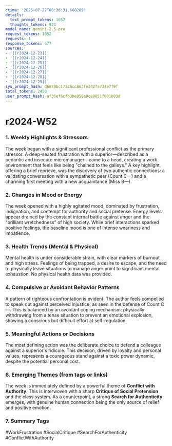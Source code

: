 ```yaml
---
ctime: '2025-07-27T08:36:31.668289'
details:
  text_prompt_tokens: 1052
  thoughts_tokens: 921
model_name: gemini-2.5-pro
request_tokens: 1052
requests: 1
response_tokens: 477
sources:
- '[[r2024-12-23]]'
- '[[r2024-12-24]]'
- '[[r2024-12-25]]'
- '[[r2024-12-26]]'
- '[[r2024-12-27]]'
- '[[r2024-12-28]]'
- '[[r2024-12-29]]'
sys_prompt_hash: d6870bc17526cc863fe3427a734e7f9f
total_tokens: 2450
user_prompt_hash: af36ef6cfb3be058e9ce9851f001b83d
---
```

# r2024-W52

### 1. Weekly Highlights & Stressors
The week began with a significant professional conflict as the primary stressor. A deep-seated frustration with a superior—described as a pedantic and insecure micromanager—came to a head, creating a work environment that feels like being "chained to the galleys." A key highlight, offering a brief reprieve, was the discovery of two authentic connections: a validating conversation with a sympathetic peer (Count C—) and a charming first meeting with a new acquaintance (Miss B—).

### 2. Changes in Mood or Energy
The week opened with a highly agitated mood, dominated by frustration, indignation, and contempt for authority and social pretense. Energy levels appear drained by the constant internal battle against anger and the "brilliant wretchedness" of high society. While brief interactions sparked positive feelings, the baseline mood is one of intense weariness and impatience.

### 3. Health Trends (Mental & Physical)
Mental health is under considerable strain, with clear markers of burnout and high stress. Feelings of being trapped, a desire to escape, and the need to physically leave situations to manage anger point to significant mental exhaustion. No physical health data was provided.

### 4. Compulsive or Avoidant Behavior Patterns
A pattern of righteous confrontation is evident. The author feels compelled to speak out against perceived injustice, as seen in the defense of Count C—. This is balanced by an avoidant coping mechanism: physically withdrawing from a tense situation to prevent an emotional explosion, showing a conscious but difficult effort at self-regulation.

### 5. Meaningful Actions or Decisions
The most defining action was the deliberate choice to defend a colleague against a superior's ridicule. This decision, driven by loyalty and personal values, represents a courageous stand against a toxic power dynamic, despite the potential personal cost.

### 6. Emerging Themes (from tags or links)
The week is immediately defined by a powerful theme of **Conflict with Authority**. This is interwoven with a sharp **Critique of Social Pretension** and the class system. As a counterpoint, a strong **Search for Authenticity** emerges, with genuine human connection being the only source of relief and positive emotion.

### 7. Summary Tags
#WorkFrustration #SocialCritique #SearchForAuthenticity #ConflictWithAuthority